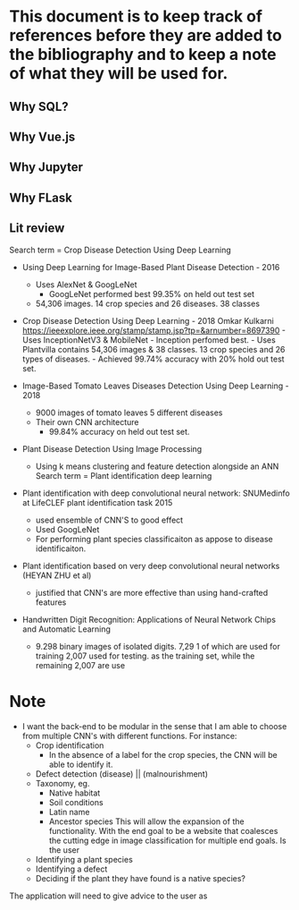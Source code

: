 # This document is to keep track of references before they are added to the bibliography and to keep a note of what they will be used for.

## Why SQL?

## Why Vue.js

## Why Jupyter

## Why FLask

## Lit review
Search term = Crop Disease Detection Using Deep Learning

* Using Deep Learning for Image-Based Plant Disease Detection - 2016
  - Uses AlexNet & GoogLeNet
    - GoogLeNet performed best 99.35% on held out test set
  - 54,306 images. 14 crop species and 26 diseases. 38 classes

* Crop Disease Detection Using Deep Learning - 2018
    Omkar Kulkarni
    https://ieeexplore.ieee.org/stamp/stamp.jsp?tp=&arnumber=8697390
      - Uses InceptionNetV3 & MobileNet
        - Inception perfomed best.
      - Uses Plantvilla contains 54,306 images & 38 classes. 13 crop species and 26 types of diseases.
      - Achieved 99.74% accuracy with 20% hold out test set.

* Image-Based Tomato Leaves Diseases Detection Using Deep Learning - 2018
  - 9000 images of tomato leaves 5 different diseases
  - Their own CNN architecture
    - 99.84% accuracy on held out test set.
* Plant Disease Detection Using Image Processing
  - Using k means clustering and feature detection alongside an ANN
Search term = Plant identification deep learning

* Plant identification with deep convolutional neural
network: SNUMedinfo at LifeCLEF plant identification
task 2015
  - used ensemble of CNN'S to good effect
  - Used GoogLeNet
  - For performing plant species classificaiton as appose to disease identificaiton.

* Plant identification based on very deep convolutional neural networks (HEYAN ZHU et al)
  - justified that CNN's are more effective than using hand-crafted features

 * Handwritten Digit Recognition: Applications of Neural Network Chips and Automatic Learning
    - 9.298 binary images of isolated digits. 7,29 1 of which are used for training 2,007 used for testing.
as the training set, while the remaining 2,007 are use

# Note
  - I want the back-end to be modular in the sense that I am able to choose from multiple CNN's with different functions. For instance:
    - Crop identification
      - In the absence of a label for the crop species, the CNN will be able to identify it.
    - Defect detection
        (disease) || (malnourishment)
    - Taxonomy, eg.
      - Native habitat
      - Soil conditions
      - Latin name
      - Ancestor species
  This will allow the expansion of the functionality. With the end goal to be a website that coalesces the cutting edge in image classification for multiple end goals.
  Is the user
    - Identifying a plant species
    - Identifying a defect
    - Deciding if the plant they have found is a native species?

The application will need to give advice to the user as
